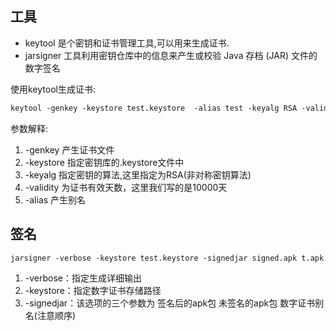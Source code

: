 ## 工具
*   keytool 是个密钥和证书管理工具,可以用来生成证书.
*   jarsigner 工具利用密钥仓库中的信息来产生或校验 Java 存档 (JAR) 文件的数字签名

使用keytool生成证书:
```xml
keytool -genkey -keystore test.keystore  -alias test -keyalg RSA -validity 10000
```
参数解释:
1.  -genkey 产生证书文件
2.  -keystore 指定密钥库的.keystore文件中
3.  -keyalg 指定密钥的算法,这里指定为RSA(非对称密钥算法)
4.  -validity 为证书有效天数，这里我们写的是10000天
5.  -alias 产生别名

## 签名
```xml
jarsigner -verbose -keystore test.keystore -signedjar signed.apk t.apk "test"
```
1.  -verbose：指定生成详细输出
2.  -keystore：指定数字证书存储路径
3.  -signedjar：该选项的三个参数为 签名后的apk包 未签名的apk包 数字证书别名(注意顺序)